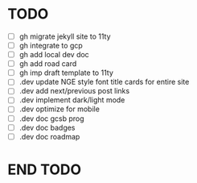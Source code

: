 # TODO

- [ ] gh migrate jekyll site to 11ty
- [ ] gh integrate to gcp
- [ ] gh add local dev doc
- [ ] gh add road card
- [ ] gh imp draft template to 11ty
- [ ] .dev update NGE style font title cards for entire site
- [ ] .dev add next/previous post links
- [ ] .dev implement dark/light mode
- [ ] .dev optimize for mobile
- [ ] .dev doc gcsb prog
- [ ] .dev doc badges
- [ ] .dev doc roadmap

# END TODO
